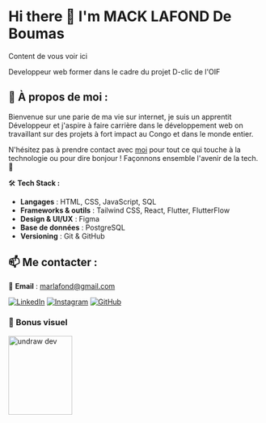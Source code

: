 # Hi there 👋 I'm **MACK LAFOND De Boumas**

Content de vous voir ici

Developpeur web former dans le cadre du projet D-clic de l'OIF

## 🚀 À propos de moi :
Bienvenue sur une parie de ma vie sur internet, je suis un apprentit Développeur et j'aspire à faire carrière dans le développement web on travaillant sur des projets à fort impact au Congo et dans le monde entier.

N'hésitez pas à prendre contact avec [moi](#) pour tout ce qui touche à la technologie ou pour dire bonjour ! Façonnons ensemble l'avenir de la tech. 🌟

🛠 **Tech Stack :** 
- **Langages** : HTML, CSS, JavaScript, SQL
- **Frameworks & outils** : Tailwind CSS, React, Flutter, FlutterFlow
- **Design & UI/UX** : Figma
- **Base de données** : PostgreSQL
- **Versioning** : Git & GitHub

## 📫 Me contacter :
📧 **Email** : marlafond@gmail.com

[![LinkedIn](https://img.shields.io/badge/LinkedIn-blue?style=for-the-badge&logo=linkedin)](https://www.linkedin.com/in/de-boumas-mack-lafond/)
[![Instagram](https://img.shields.io/badge/Instagram-E4405F?style=for-the-badge&logo=instagram)](https://instagram.com/tonhandle) [![GitHub](https://img.shields.io/badge/GitHub-000?style=for-the-badge&logo=github)](https://github.com/tonhandle)

### 🎨 Bonus visuel
<img src="https://media.licdn.com/dms/image/v2/D4D03AQGDjSPMk3EQlg/profile-displayphoto-shrink_400_400/profile-displayphoto-shrink_400_400/0/1727113943411?e=2147483647&v=beta&t=ONnRAreOex2W8-VAJVvuwSc6JDy0jwjS2dmddwIPi4c" alt="undraw dev" height="20%" width="50%"/>



